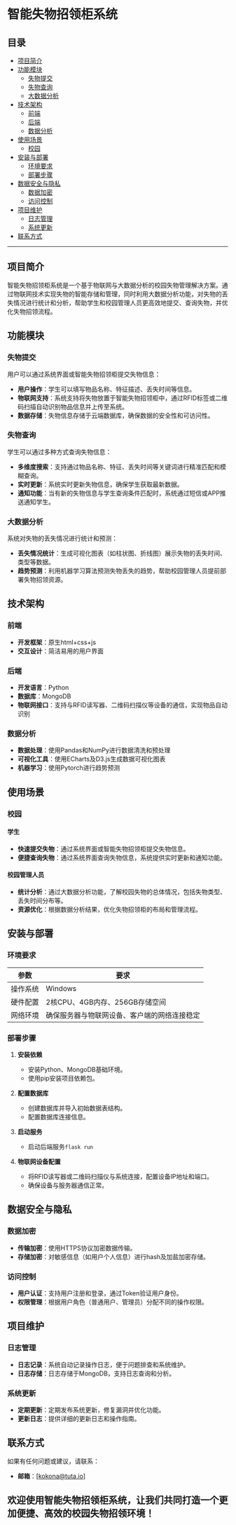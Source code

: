 # 智能失物招领柜系统

## 目录
- [项目简介](#项目简介)
- [功能模块](#功能模块)
  - [失物提交](#失物提交)
  - [失物查询](#失物查询)
  - [大数据分析](#大数据分析)
- [技术架构](#技术架构)
  - [前端](#前端)
  - [后端](#后端)
  - [数据分析](#数据分析)
- [使用场景](#使用场景)
  - [校园](#校园)
- [安装与部署](#安装与部署)
  - [环境要求](#环境要求)
  - [部署步骤](#部署步骤)
- [数据安全与隐私](#数据安全与隐私)
  - [数据加密](#数据加密)
  - [访问控制](#访问控制)
- [项目维护](#项目维护)
  - [日志管理](#日志管理)
  - [系统更新](#系统更新)
- [联系方式](#联系方式)

---

## 项目简介

智能失物招领柜系统是一个基于物联网与大数据分析的校园失物管理解决方案。通过物联网技术实现失物的智能存储和管理，同时利用大数据分析功能，对失物的丢失情况进行统计和分析，帮助学生和校园管理人员更高效地提交、查询失物，并优化失物招领流程。

## 功能模块

### 失物提交

用户可以通过系统界面或智能失物招领柜提交失物信息：

- **用户操作**：学生可以填写物品名称、特征描述、丢失时间等信息。
- **物联网支持**：系统支持将失物放置于智能失物招领柜中，通过RFID标签或二维码扫描自动识别物品信息并上传至系统。
- **数据存储**：失物信息存储于云端数据库，确保数据的安全性和可访问性。

### 失物查询

学生可以通过多种方式查询失物信息：

- **多维度搜索**：支持通过物品名称、特征、丢失时间等关键词进行精准匹配和模糊查询。
- **实时更新**：系统实时更新失物信息，确保学生获取最新数据。
- **通知功能**：当有新的失物信息与学生查询条件匹配时，系统通过短信或APP推送通知学生。

### 大数据分析

系统对失物的丢失情况进行统计和预测：

- **丢失情况统计**：生成可视化图表（如柱状图、折线图）展示失物的丢失时间、类型等数据。
- **趋势预测**：利用机器学习算法预测失物丢失的趋势，帮助校园管理人员提前部署失物招领资源。

## 技术架构

### 前端

- **开发框架**：原生html+css+js
- **交互设计**：简洁易用的用户界面

### 后端

- **开发语言**：Python
- **数据库**：MongoDB
- **物联网接口**：支持与RFID读写器、二维码扫描仪等设备的通信，实现物品自动识别

### 数据分析

- **数据处理**：使用Pandas和NumPy进行数据清洗和预处理
- **可视化工具**：使用ECharts及D3.js生成数据可视化图表
- **机器学习**：使用Pytorch进行趋势预测

## 使用场景

### 校园

#### 学生

- **快速提交失物**：通过系统界面或智能失物招领柜提交失物信息。
- **便捷查询失物**：通过系统界面查询失物信息，系统提供实时更新和通知功能。

#### 校园管理人员

- **统计分析**：通过大数据分析功能，了解校园失物的总体情况，包括失物类型、丢失时间分布等。
- **资源优化**：根据数据分析结果，优化失物招领柜的布局和管理流程。

## 安装与部署

### 环境要求

| 参数   | 要求                     |
|------|------------------------|
| 操作系统 | Windows                |
| 硬件配置 | 2核CPU、4GB内存、256GB存储空间  |
| 网络环境 | 确保服务器与物联网设备、客户端的网络连接稳定 |

### 部署步骤

1. **安装依赖**
   - 安装Python、MongoDB基础环境。
   - 使用pip安装项目依赖包。
   
2. **配置数据库**
   - 创建数据库并导入初始数据表结构。
   - 配置数据库连接信息。
   
3. **启动服务**
   - 启动后端服务```flask run```
   
4. **物联网设备配置**
   - 将RFID读写器或二维码扫描仪与系统连接，配置设备IP地址和端口。
   - 确保设备与服务器通信正常。

## 数据安全与隐私

### 数据加密

- **传输加密**：使用HTTPS协议加密数据传输。
- **存储加密**：对敏感信息（如用户个人信息）进行hash及加盐加密存储。

### 访问控制

- **用户认证**：支持用户注册和登录，通过Token验证用户身份。
- **权限管理**：根据用户角色（普通用户、管理员）分配不同的操作权限。

## 项目维护

### 日志管理

- **日志记录**：系统自动记录操作日志，便于问题排查和系统维护。
- **日志存储**：日志存储于MongoDB，支持日志查询和分析。

### 系统更新

- **定期更新**：定期发布系统更新，修复漏洞并优化功能。
- **更新日志**：提供详细的更新日志和操作指南。

## 联系方式

如果有任何问题或建议，请联系：

- **邮箱**：[kokona@tuta.io]

欢迎使用智能失物招领柜系统，让我们共同打造一个更加便捷、高效的校园失物招领环境！
---
